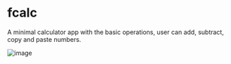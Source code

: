 # fcalc

A minimal calculator app with the basic operations, user can add, subtract, 
copy and paste numbers.

![image](https://user-images.githubusercontent.com/3340954/161439777-d500e457-2e0a-4f20-ae0a-f00cd4884b05.png)
